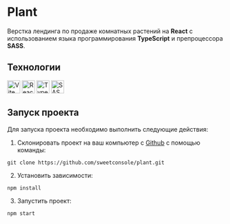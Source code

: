 # Plant

Верстка лендинга по продаже комнатных растений на <strong>React</strong> c использованием языка программирования <strong>TypeScript</strong> и препроцессора <strong>SASS</strong>.

## Технологии

<div id="steck">
  <img src="https://cdn.jsdelivr.net/gh/devicons/devicon@latest/icons/vitejs/vitejs-original.svg" width="30" height="30" alt="Vite" />
	<img src="https://cdn.jsdelivr.net/gh/devicons/devicon@latest/icons/react/react-original-wordmark.svg" width="30" height="30" alt="React"/>
  <img src="https://cdn.jsdelivr.net/gh/devicons/devicon@latest/icons/typescript/typescript-original.svg" width="30" height="30" alt="Type Script"/>
	<img src="https://cdn.jsdelivr.net/gh/devicons/devicon@latest/icons/sass/sass-original.svg" width="30" height="30" alt="SASS"/>
</div>

## Запуск проекта

Для запуска проекта необходимо выполнить следующие действия:

1. Склонировать проект на ваш компьютер с [Github](https://github.com/sweetconsole/plant) с помощью команды:
```
git clone https://github.com/sweetconsole/plant.git
```
2. Установить зависимости:
```
npm install
```
3. Запустить проект:
```
npm start
```